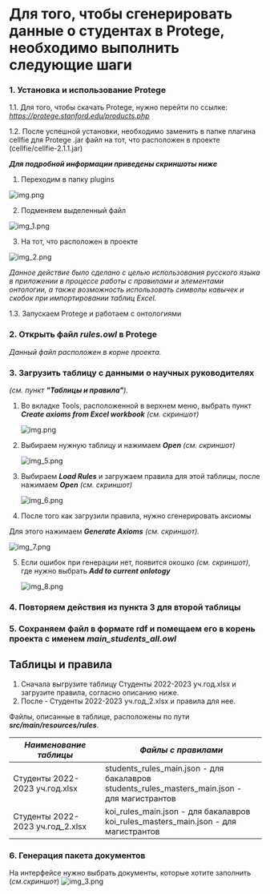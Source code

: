 # Для того, чтобы сгенерировать данные о студентах в Protege, необходимо выполнить следующие шаги
### 1. Установка и использование Protege
 1.1. Для того, чтобы скачать Protege, нужно перейти по ссылке: _https://protege.stanford.edu/products.php_
 
 1.2. После успешной установки, необходимо заменить в папке плагина cellfie для Protege .jar файл на тот, что расположен в проекте (cellfie/cellfie-2.1.1.jar)


_**Для подробной информации приведены скриншоты ниже**_

1. Переходим в папку plugins

![img.png](img.png)

2. Подменяем выделенный файл

![img_1.png](img_1.png) 

3. На тот, что расположен в проекте

![img_2.png](img_2.png)

_Данное действие было сделано с целью использования русского языка в приложении в процессе работы с правилами и элементами онтологии, а также возможность использовать символы кавычек и скобок при импортировании таблиц Excel._
 
1.3. Запускаем Protege и работаем с онтологиями

### 2. Открыть файл _rules.owl_ в Protege
_Данный файл расположен в корне проекта._
### 3. Загрузить таблицу с данными о научных руководителях 
_(см. пункт **"Таблицы и правила"**)._
1. Во вкладке Tools, расположенной в верхнем меню, выбрать пункт _**Create axioms from Excel workbook**_ _(см. скриншот)_

   ![img.png](src/main/resources/img.png)

2. Выбираем нужную таблицу и нажимаем _**Open**_ _(см. скриншот)_

   ![img_5.png](src/main/resources/img_5.png)

3. Выбираем _**Load Rules**_ и загружаем правила для этой таблицы, после нажимаем _**Open**_ _(см. скриншот)_
   
   ![img_6.png](src/main/resources/img_6.png)

4. После того как загрузили правила, нужно сгенерировать аксиомы 

Для этого нажимаем _**Generate Axioms**_ _(см. скриншот)._

   ![img_7.png](src/main/resources/img_7.png)

5. Если ошибок при генерации нет, появится окошко _(см. скриншот)_, где нужно выбрать _**Add to current onlotogy**_
   
   ![img_8.png](src/main/resources/img_8.png)

### 4. Повторяем действия из пункта 3 для второй таблицы
### 5. Сохраняем файл в формате rdf и помещаем его в корень проекта с именем _main_students_all.owl_


## Таблицы и правила

 1) Сначала выгрузите таблицу Студенты 2022-2023 уч.год.xlsx и загрузите правила, согласно описанию ниже.
 2) После - Студенты 2022-2023 уч.год_2.xlsx и правила для нее.


Файлы, описанные в таблице, расположены по пути _**src/main/resources/rules**_.

| _Наименование таблицы_           | _Файлы с правилами_                                                                                 |
|----------------------------------|-----------------------------------------------------------------------------------------------------|
| Студенты 2022-2023 уч.год.xlsx   | students_rules_main.json - для бакалавров <br/> students_rules_masters_main.json - для магистрантов             |
| Студенты 2022-2023 уч.год_2.xlsx | koi_rules_main.json - для бакалавров<br/> koi_rules_masters_main.json - для магистрантов|


### 6. Генерация пакета документов  
На интерфейсе нужно выбрать документы, которые хотите заполнить (_*см.скриншот*_)
![img_3.png](img_3.png)
   



 